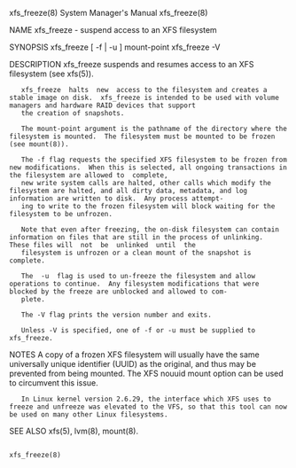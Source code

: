 xfs_freeze(8)                                                                     System Manager's Manual                                                                    xfs_freeze(8)

NAME
       xfs_freeze - suspend access to an XFS filesystem

SYNOPSIS
       xfs_freeze [ -f | -u ] mount-point
       xfs_freeze -V

DESCRIPTION
       xfs_freeze suspends and resumes access to an XFS filesystem (see xfs(5)).

       xfs_freeze  halts  new  access to the filesystem and creates a stable image on disk.  xfs_freeze is intended to be used with volume managers and hardware RAID devices that support
       the creation of snapshots.

       The mount-point argument is the pathname of the directory where the filesystem is mounted.  The filesystem must be mounted to be frozen (see mount(8)).

       The -f flag requests the specified XFS filesystem to be frozen from new modifications.  When this is selected, all ongoing transactions in the filesystem are allowed to  complete,
       new write system calls are halted, other calls which modify the filesystem are halted, and all dirty data, metadata, and log information are written to disk.  Any process attempt‐
       ing to write to the frozen filesystem will block waiting for the filesystem to be unfrozen.

       Note that even after freezing, the on-disk filesystem can contain information on files that are still in the process of unlinking.  These files will  not  be  unlinked  until  the
       filesystem is unfrozen or a clean mount of the snapshot is complete.

       The  -u  flag is used to un-freeze the filesystem and allow operations to continue.  Any filesystem modifications that were blocked by the freeze are unblocked and allowed to com‐
       plete.

       The -V flag prints the version number and exits.

       Unless -V is specified, one of -f or -u must be supplied to xfs_freeze.

NOTES
       A copy of a frozen XFS filesystem will usually have the same universally unique identifier (UUID) as the original, and thus may be prevented from being mounted.   The  XFS  nouuid
       mount option can be used to circumvent this issue.

       In Linux kernel version 2.6.29, the interface which XFS uses to freeze and unfreeze was elevated to the VFS, so that this tool can now be used on many other Linux filesystems.

SEE ALSO
       xfs(5), lvm(8), mount(8).

                                                                                                                                                                             xfs_freeze(8)
